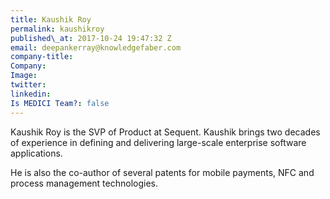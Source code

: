 ```yaml
---
title: Kaushik Roy
permalink: kaushikroy
published\_at: 2017-10-24 19:47:32 Z
email: deepankerray@knowledgefaber.com
company-title: 
Company: 
Image: 
twitter: 
linkedin: 
Is MEDICI Team?: false
---
```


Kaushik Roy is the SVP of Product at Sequent. Kaushik brings two decades of experience in defining and delivering large-scale enterprise software applications.

He is also the co-author of several patents for mobile payments, NFC and process management technologies.